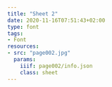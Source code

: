 ```yaml
---
title: "Sheet 2"
date: 2020-11-16T07:51:43+02:00
type: font
tags:
- Font
resources:
- src: "page002.jpg"
  params:
    iiif: page002/info.json
    class: sheet
---
```

